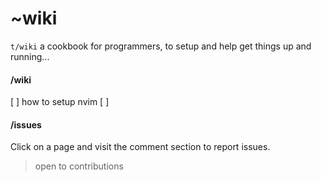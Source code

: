 # ~wiki

`t/wiki` a cookbook for programmers, to setup and help get things up and running...

#### /wiki
[ ] how to setup nvim
[ ] 

#### /issues
Click on a page and visit the comment section to report issues.

> open to contributions
